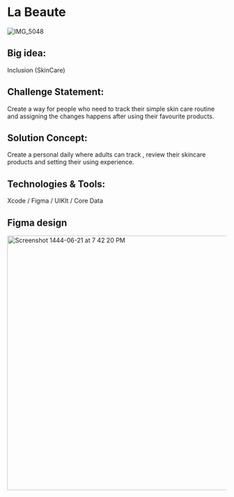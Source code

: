 # La Beaute
![IMG_5048](https://user-images.githubusercontent.com/88988016/212483858-96389021-b0d6-4087-a5bc-db0cb08a4975.JPG)

## Big idea:
Inclusion (SkinCare)

## Challenge Statement:

Create a way for people who need to track their simple skin care routine and assigning the changes happens after using their favourite products.

## Solution Concept:

Create a personal daily where adults can track , review their skincare products and setting their using experience.

## Technologies & Tools:

Xcode / Figma / UIKIt / Core Data

## Figma design

<img width="585" alt="Screenshot 1444-06-21 at 7 42 20 PM" src="https://user-images.githubusercontent.com/88988016/212484133-a89e803e-c1ac-443d-9b43-4c6f7134c8b0.png">
